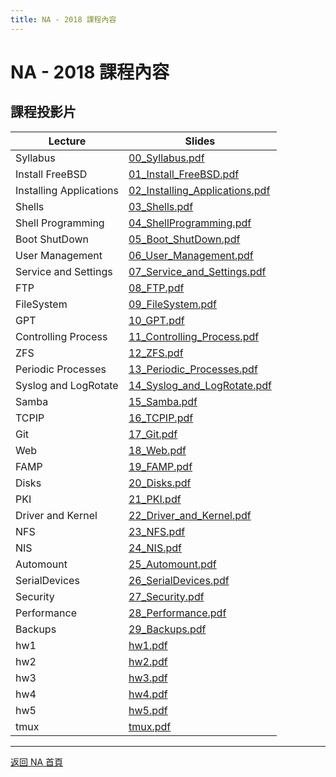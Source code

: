 ```yaml
---
title: NA - 2018 課程內容
---
```


# NA - 2018 課程內容

## 課程投影片

| Lecture | Slides |
| ------- | ------ |
| Syllabus | [00_Syllabus.pdf](/na/2018/00_Syllabus.pdf) |
| Install FreeBSD | [01_Install_FreeBSD.pdf](/na/2018/01_Install_FreeBSD.pdf) |
| Installing Applications | [02_Installing_Applications.pdf](/na/2018/02_Installing_Applications.pdf) |
| Shells | [03_Shells.pdf](/na/2018/03_Shells.pdf) |
| Shell Programming | [04_ShellProgramming.pdf](/na/2018/04_ShellProgramming.pdf) |
| Boot ShutDown | [05_Boot_ShutDown.pdf](/na/2018/05_Boot_ShutDown.pdf) |
| User Management | [06_User_Management.pdf](/na/2018/06_User_Management.pdf) |
| Service and Settings | [07_Service_and_Settings.pdf](/na/2018/07_Service_and_Settings.pdf) |
| FTP | [08_FTP.pdf](/na/2018/08_FTP.pdf) |
| FileSystem | [09_FileSystem.pdf](/na/2018/09_FileSystem.pdf) |
| GPT | [10_GPT.pdf](/na/2018/10_GPT.pdf) |
| Controlling Process | [11_Controlling_Process.pdf](/na/2018/11_Controlling_Process.pdf) |
| ZFS | [12_ZFS.pdf](/na/2018/12_ZFS.pdf) |
| Periodic Processes | [13_Periodic_Processes.pdf](/na/2018/13_Periodic_Processes.pdf) |
| Syslog and LogRotate | [14_Syslog_and_LogRotate.pdf](/na/2018/14_Syslog_and_LogRotate.pdf) |
| Samba | [15_Samba.pdf](/na/2018/15_Samba.pdf) |
| TCPIP | [16_TCPIP.pdf](/na/2018/16_TCPIP.pdf) |
| Git | [17_Git.pdf](/na/2018/17_Git.pdf) |
| Web | [18_Web.pdf](/na/2018/18_Web.pdf) |
| FAMP | [19_FAMP.pdf](/na/2018/19_FAMP.pdf) |
| Disks | [20_Disks.pdf](/na/2018/20_Disks.pdf) |
| PKI | [21_PKI.pdf](/na/2018/21_PKI.pdf) |
| Driver and Kernel | [22_Driver_and_Kernel.pdf](/na/2018/22_Driver_and_Kernel.pdf) |
| NFS | [23_NFS.pdf](/na/2018/23_NFS.pdf) |
| NIS | [24_NIS.pdf](/na/2018/24_NIS.pdf) |
| Automount | [25_Automount.pdf](/na/2018/25_Automount.pdf) |
| SerialDevices | [26_SerialDevices.pdf](/na/2018/26_SerialDevices.pdf) |
| Security | [27_Security.pdf](/na/2018/27_Security.pdf) |
| Performance | [28_Performance.pdf](/na/2018/28_Performance.pdf) |
| Backups | [29_Backups.pdf](/na/2018/29_Backups.pdf) |
| hw1 | [hw1.pdf](/na/2018/hw1.pdf) |
| hw2 | [hw2.pdf](/na/2018/hw2.pdf) |
| hw3 | [hw3.pdf](/na/2018/hw3.pdf) |
| hw4 | [hw4.pdf](/na/2018/hw4.pdf) |
| hw5 | [hw5.pdf](/na/2018/hw5.pdf) |
| tmux | [tmux.pdf](/na/2018/tmux.pdf) |

---

[返回 NA 首頁](/na/)
